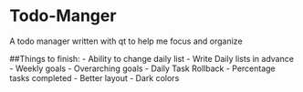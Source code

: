 # Todo-Manger
A todo manager written with qt to help me focus and organize

##Things to finish:
	-	Ability to change daily list
	-	Write Daily lists in advance
	-	Weekly goals
	-	Overarching goals
	-	Daily Task Rollback
	-	Percentage tasks completed
	-	Better layout
	-	Dark colors
